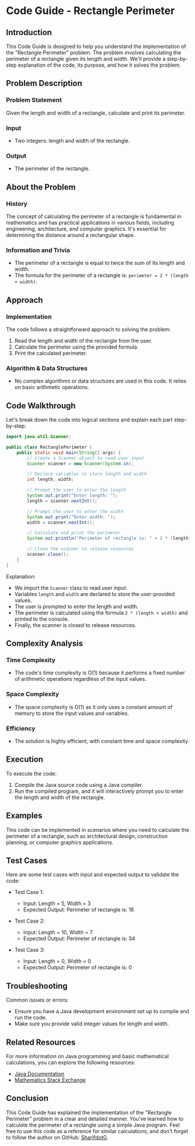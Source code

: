 # Code Guide - Rectangle Perimeter

## Introduction

This Code Guide is designed to help you understand the implementation of the "Rectangle Perimeter" problem. The problem involves calculating the perimeter of a rectangle given its length and width. We'll provide a step-by-step explanation of the code, its purpose, and how it solves the problem.

## Problem Description

### Problem Statement
Given the length and width of a rectangle, calculate and print its perimeter.

### Input
- Two integers: length and width of the rectangle.

### Output
- The perimeter of the rectangle.

## About the Problem

### History
The concept of calculating the perimeter of a rectangle is fundamental in mathematics and has practical applications in various fields, including engineering, architecture, and computer graphics. It's essential for determining the distance around a rectangular shape.

### Information and Trivia
- The perimeter of a rectangle is equal to twice the sum of its length and width.
- The formula for the perimeter of a rectangle is: `perimeter = 2 * (length + width)`.

## Approach

### Implementation
The code follows a straightforward approach to solving the problem:
1. Read the length and width of the rectangle from the user.
2. Calculate the perimeter using the provided formula.
3. Print the calculated perimeter.

### Algorithm & Data Structures
- No complex algorithms or data structures are used in this code. It relies on basic arithmetic operations.

## Code Walkthrough

Let's break down the code into logical sections and explain each part step-by-step:

```java
import java.util.Scanner;

public class RectanglePerimeter {
    public static void main(String[] args) {
        // Create a Scanner object to read user input
        Scanner scanner = new Scanner(System.in);

        // Declare variables to store length and width
        int length, width;

        // Prompt the user to enter the length
        System.out.print("Enter length: ");
        length = scanner.nextInt();

        // Prompt the user to enter the width
        System.out.print("Enter width: ");
        width = scanner.nextInt();

        // Calculate and print the perimeter
        System.out.println("Perimeter of rectangle is: " + 2 * (length + width));

        // Close the scanner to release resources
        scanner.close();
    }
}
```

Explanation:
- We import the `Scanner` class to read user input.
- Variables `length` and `width` are declared to store the user-provided values.
- The user is prompted to enter the length and width.
- The perimeter is calculated using the formula `2 * (length + width)` and printed to the console.
- Finally, the scanner is closed to release resources.

## Complexity Analysis

### Time Complexity
- The code's time complexity is O(1) because it performs a fixed number of arithmetic operations regardless of the input values.

### Space Complexity
- The space complexity is O(1) as it only uses a constant amount of memory to store the input values and variables.

### Efficiency
- The solution is highly efficient, with constant time and space complexity.

## Execution

To execute the code:
1. Compile the Java source code using a Java compiler.
2. Run the compiled program, and it will interactively prompt you to enter the length and width of the rectangle.

## Examples

This code can be implemented in scenarios where you need to calculate the perimeter of a rectangle, such as architectural design, construction planning, or computer graphics applications.

## Test Cases

Here are some test cases with input and expected output to validate the code:

- Test Case 1:
  - Input: Length = 5, Width = 3
  - Expected Output: Perimeter of rectangle is: 16

- Test Case 2:
  - Input: Length = 10, Width = 7
  - Expected Output: Perimeter of rectangle is: 34

- Test Case 3:
  - Input: Length = 0, Width = 0
  - Expected Output: Perimeter of rectangle is: 0

## Troubleshooting

Common issues or errors:
- Ensure you have a Java development environment set up to compile and run the code.
- Make sure you provide valid integer values for length and width.

## Related Resources

For more information on Java programming and basic mathematical calculations, you can explore the following resources:
- [Java Documentation](https://docs.oracle.com/en/java/)
- [Mathematics Stack Exchange](https://math.stackexchange.com/)

## Conclusion

This Code Guide has explained the implementation of the "Rectangle Perimeter" problem in a clear and detailed manner. You've learned how to calculate the perimeter of a rectangle using a simple Java program. Feel free to use this code as a reference for similar calculations, and don't forget to follow the author on GitHub: [SharifdotG](https://github.com/SharifdotG).